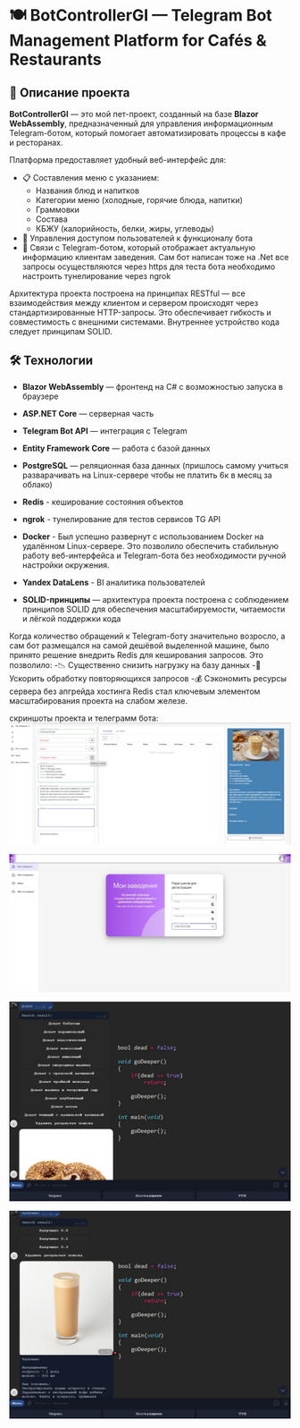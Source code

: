 # 🍽️ BotControllerGI — Telegram Bot Management Platform for Cafés & Restaurants

## 📌 Описание проекта

**BotControllerGI** — это мой пет-проект, созданный на базе **Blazor WebAssembly**, предназначенный для управления информационным Telegram-ботом, который помогает автоматизировать процессы в кафе и ресторанах.

Платформа предоставляет удобный веб-интерфейс для:
- 📋 Составления меню с указанием:
  - Названия блюд и напитков
  - Категории меню (холодные, горячие блюда, напитки)
  - Граммовки
  - Состава
  - КБЖУ (калорийность, белки, жиры, углеводы)
- 👥 Управления доступом пользователей к функционалу бота
- 🤖 Связи с Telegram-ботом, который отображает актуальную информацию клиентам заведения. Сам бот написан тоже на .Net все запросы осуществляются через https для теста бота необходимо настроить тунелирование через ngrok

Архитектура проекта построена на принципах RESTful — все взаимодействия между клиентом и сервером происходят через стандартизированные HTTP-запросы. Это обеспечивает гибкость и совместимость с внешними системами. Внутреннее устройство кода следует принципам SOLID.

## 🛠️ Технологии
- **Blazor WebAssembly** — фронтенд на C# с возможностью запуска в браузере
- **ASP.NET Core** — серверная часть
- **Telegram Bot API** — интеграция с Telegram
- **Entity Framework Core** — работа с базой данных
- **PostgreSQL** — реляционная база данных (пришлось самому учиться разварачивать на Linux-сервере чтобы не платить 6к в месяц за облако)
- **Redis** - кеширование состояния объектов

- **ngrok** - тунелирование для тестов сервисов TG API 
- **Docker** - Был успешно развернут с использованием Docker на удалённом Linux-сервере. Это позволило обеспечить стабильную работу веб-интерфейса и Telegram-бота без необходимости ручной настройки окружения.
- **Yandex DataLens** - BI аналитика пользователей
- **SOLID-принципы** — архитектура проекта построена с соблюдением принципов SOLID для обеспечения масштабируемости, читаемости и лёгкой поддержки кода

Когда количество обращений к Telegram-боту значительно возросло, а сам бот размещался на самой дешёвой выделенной машине, было принято решение внедрить Redis для кеширования запросов. 
Это позволило:
-📉 Существенно снизить нагрузку на базу данных
-🚀 Ускорить обработку повторяющихся запросов
-💰 Сэкономить ресурсы сервера без апгрейда хостинга
Redis стал ключевым элементом масштабирования проекта на слабом железе.



скриншоты проекта и телеграмм бота:
![добавление нового напитка в меню](SharedLibrary/ScreanShots/addItemScrean.jpg)

![добавление нового заведения](SharedLibrary/ScreanShots/createNewPlace.jpg)

![поиск в TG боте](SharedLibrary/ScreanShots/searchItemTG.jpg)

![поиск в TG боте](SharedLibrary/ScreanShots/clickItemTG.jpg)

